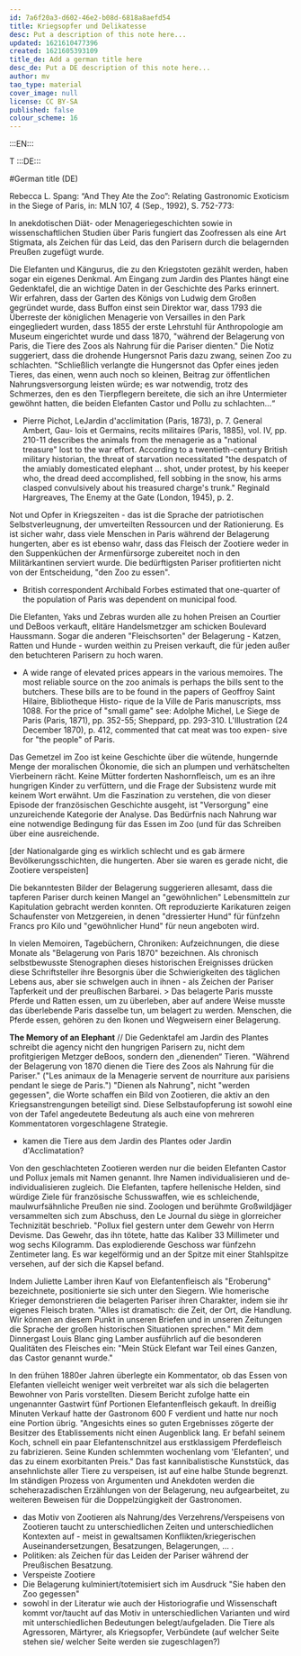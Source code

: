 ```yaml
---
id: 7a6f20a3-d602-46e2-b08d-6818a8aefd54
title: Kriegsopfer und Delikatesse
desc: Put a description of this note here...
updated: 1621610477396
created: 1621605393109
title_de: Add a german title here
desc_de: Put a DE description of this note here...
author: mv
tao_type: material
cover_image: null
license: CC BY-SA
published: false
colour_scheme: 16
---
```



:::EN:::

T
:::DE:::

#German title (DE)

Rebecca L. Spang: “And They Ate the Zoo”: Relating Gastronomic Exoticism in the Siege of Paris, in: MLN 107, 4 (Sep., 1992), S. 752-773:

In anekdotischen Diät- oder Menageriegeschichten sowie in wissenschaftlichen Studien über Paris fungiert das Zoofressen als eine Art Stigmata, als Zeichen für das Leid, das den Parisern durch die belagernden Preußen zugefügt wurde.

Die Elefanten und Kängurus, die zu den Kriegstoten gezählt werden, haben sogar ein eigenes Denkmal. Am Eingang zum Jardin des Plantes hängt eine Gedenktafel, die an wichtige Daten in der Geschichte des Parks erinnert. Wir erfahren, dass der Garten des Königs von Ludwig dem Großen gegründet wurde, dass Buffon einst sein Direktor war, dass 1793 die Überreste der königlichen Menagerie von Versailles in den Park eingegliedert wurden, dass 1855 der erste Lehrstuhl für Anthropologie am Museum eingerichtet wurde und dass 1870, "während der Belagerung von Paris, die Tiere des Zoos als Nahrung für die Pariser dienten."
Die Notiz suggeriert, dass die drohende Hungersnot Paris dazu zwang, seinen Zoo zu schlachten. "Schließlich verlangte die Hungersnot das Opfer eines jeden Tieres, das einen, wenn auch noch so kleinen, Beitrag zur öffentlichen Nahrungsversorgung leisten würde; es war notwendig, trotz des Schmerzes, den es den Tierpflegern bereitete, die sich an ihre Untermieter gewöhnt hatten, die beiden Elefanten Castor und Pollu zu schlachten…“
* Pierre Pichot, LeJardin d'acclimitation (Paris, 1873), p. 7. General Ambert, Gau- lois et Germains, recits militaires (Paris, 1885), vol. IV, pp. 210-11 describes the animals from the menagerie as a "national treasure" lost to the war effort. According to a twentieth-century British military historian, the threat of starvation necessitated "the despatch of the amiably domesticated elephant ... shot, under protest, by his keeper who, the dread deed accomplished, fell sobbing in the snow, his arms clasped convulsively about his treasured charge's trunk." Reginald Hargreaves, The Enemy at the Gate (London, 1945), p. 2.

Not und Opfer in Kriegszeiten - das ist die Sprache der patriotischen Selbstverleugnung, der umverteilten Ressourcen und der Rationierung. Es ist sicher wahr, dass viele Menschen in Paris während der Belagerung hungerten, aber es ist ebenso wahr, dass das Fleisch der Zootiere weder in den Suppenküchen der Armenfürsorge zubereitet noch in den Militärkantinen serviert wurde. Die bedürftigsten Pariser profitierten nicht von der Entscheidung, "den Zoo zu essen".
* British correspondent Archibald Forbes estimated that one-quarter of the population of Paris was dependent on municipal food.

Die Elefanten, Yaks und Zebras wurden alle zu hohen Preisen an Courtier und DeBoos verkauft, elitäre Handelsmetzger am schicken Boulevard Haussmann. Sogar die anderen "Fleischsorten" der Belagerung - Katzen, Ratten und Hunde - wurden weithin zu Preisen verkauft, die für jeden außer den betuchteren Parisern zu hoch waren.
* A wide range of elevated prices appears in the various memoires. The most reliable source on the zoo animals is perhaps the bills sent to the butchers. These bills are to be found in the papers of Geoffroy Saint Hilaire, Bibliotheque Histo- rique de la Ville de Paris manuscripts, mss 1088. For the price of "small game" see: Adolphe Michel, Le Siege de Paris (Paris, 1871), pp. 352-55; Sheppard, pp. 293-310. L'Illustration (24 December 1870), p. 412, commented that cat meat was too expen- sive for "the people" of Paris.

Das Gemetzel im Zoo ist keine Geschichte über die wütende, hungernde Menge der moralischen Ökonomie, die sich an plumpen und verhätschelten Vierbeinern rächt. Keine Mütter forderten Nashornfleisch, um es an ihre hungrigen Kinder zu verfüttern, und die Frage der Subsistenz wurde mit keinem Wort erwähnt. Um die Faszination zu verstehen, die von dieser Episode der französischen Geschichte ausgeht, ist "Versorgung" eine unzureichende Kategorie der Analyse. Das Bedürfnis nach Nahrung war eine notwendige Bedingung für das Essen im Zoo (und für das Schreiben über eine ausreichende. 

[der Nationalgarde ging es wirklich schlecht und es gab ärmere Bevölkerungsschichten, die hungerten. Aber sie waren es gerade nicht, die Zootiere verspeisten]

Die bekanntesten Bilder der Belagerung suggerieren allesamt, dass die tapferen Pariser durch keinen Mangel an "gewöhnlichen" Lebensmitteln zur Kapitulation gebracht werden konnten. Oft reproduzierte Karikaturen zeigen Schaufenster von Metzgereien, in denen "dressierter Hund" für fünfzehn Francs pro Kilo und "gewöhnlicher Hund" für neun angeboten wird. 

In vielen Memoiren, Tagebüchern, Chroniken: Aufzeichnungen, die diese Monate als "Belagerung von Paris 1870" bezeichnen. Als chronisch selbstbewusste Stenographen dieses historischen Ereignisses drücken diese Schriftsteller ihre Besorgnis über die Schwierigkeiten des täglichen Lebens aus, aber sie schwelgen auch in ihnen - als Zeichen der Pariser Tapferkeit und der preußischen Barbarei. > Das belagerte Paris musste Pferde und Ratten essen, um zu überleben, aber auf andere Weise musste das überlebende Paris dasselbe tun, um belagert zu werden. Menschen, die Pferde essen, gehören zu den Ikonen und Wegweisern einer Belagerung. 

**The Memory of an Elephant**
// Die Gedenktafel am Jardin des Plantes schreibt die agency nicht den hungrigen Parisern zu, nicht dem profitgierigen Metzger deBoos, sondern den „dienenden“ Tieren. "Während der Belagerung von 1870 dienen die Tiere des Zoos als Nahrung für die Pariser." ("Les animaux de la Menagerie servent de nourriture aux parisiens pendant le siege de Paris.") "Dienen als Nahrung", nicht "werden gegessen", die Worte schaffen ein Bild von Zootieren, die aktiv an den Kriegsanstrengungen beteiligt sind. Diese Selbstaufopferung ist sowohl eine von der Tafel angedeutete Bedeutung als auch eine von mehreren Kommentatoren vorgeschlagene Strategie.
* kamen die Tiere aus dem Jardin des Plantes oder Jardin d'Acclimatation?

Von den geschlachteten Zootieren werden nur die beiden Elefanten Castor und Pollux jemals mit Namen genannt. Ihre Namen individualisieren und de-individualisieren zugleich. Die Elefanten, tapfere hellenische Helden, sind würdige Ziele für französische Schusswaffen, wie es schleichende, maulwurfsähnliche Preußen nie sind. Zoologen und berühmte Großwildjäger versammelten sich zum Abschuss, den Le Journal du siège in glorreicher Technizität beschrieb. "Pollux fiel gestern unter dem Gewehr von Herrn Devisme. Das Gewehr, das ihn tötete, hatte das Kaliber 33 Millimeter und wog sechs Kilogramm. Das explodierende Geschoss war fünfzehn Zentimeter lang. Es war kegelförmig und an der Spitze mit einer Stahlspitze versehen, auf der sich die Kapsel befand.  

Indem Juliette Lamber ihren Kauf von Elefantenfleisch als "Eroberung" bezeichnete, positionierte sie sich unter den Siegern.  Wie homerische Krieger demonstrieren die belagerten Pariser ihren Charakter, indem sie ihr eigenes Fleisch braten. "Alles ist dramatisch: die Zeit, der Ort, die Handlung. Wir können an diesem Punkt in unseren Briefen und in unseren Zeitungen die Sprache der großen historischen Situationen sprechen."  Mit dem Dinnergast Louis Blanc ging Lamber ausführlich auf die besonderen Qualitäten des Fleisches ein: "Mein Stück Elefant war Teil eines Ganzen, das Castor genannt wurde."

In den frühen 1880er Jahren überlegte ein Kommentator, ob das Essen von Elefanten vielleicht weniger weit verbreitet war als sich die belagerten Bewohner von Paris vorstellten. Diesem Bericht zufolge hatte ein ungenannter Gastwirt fünf Portionen Elefantenfleisch gekauft. In dreißig Minuten Verkauf hatte der Gastronom 600 F verdient und hatte nur noch eine Portion übrig. "Angesichts eines so guten Ergebnisses zögerte der Besitzer des Etablissements nicht einen Augenblick lang. Er befahl seinem Koch, schnell ein paar Elefantenschnitzel aus erstklassigem Pferdefleisch zu fabrizieren. Seine Kunden schlemmten wochenlang vom 'Elefanten', und das zu einem exorbitanten Preis." Das fast kannibalistische Kunststück, das ansehnlichste aller Tiere zu verspeisen, ist auf eine halbe Stunde begrenzt. Im ständigen Prozess von Argumenten und Anekdoten werden die scheherazadischen Erzählungen von der Belagerung, neu aufgearbeitet, zu weiteren Beweisen für die Doppelzüngigkeit der Gastronomen.  


* das Motiv von Zootieren als Nahrung/des Verzehrens/Verspeisens von Zootieren taucht zu unterschiedlichen Zeiten und unterschiedlichen Kontexten auf - meist in gewaltsamen Konflikten/kriegerischen Auseinandersetzungen, Besatzungen, Belagerungen, ... . 
* Politiken: als Zeichen für das Leiden der Pariser während der Preußischen Besatzung. 
* Verspeiste Zootiere
* Die Belagerung kulminiert/totemisiert sich im Ausdruck "Sie haben den Zoo gegessen"
* sowohl in der Literatur wie auch der Historiografie und Wissenschaft kommt vor/taucht auf das Motiv in unterschiedlichen Varianten und wird mit unterschiedlichen Bedeutungen belegt/aufgeladen. Die Tiere als Agressoren, Märtyrer, als Kriegsopfer, Verbündete (auf welcher Seite stehen sie/ welcher Seite werden sie zugeschlagen?)
